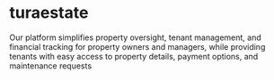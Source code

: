 # turaestate
Our platform simplifies property oversight, tenant management, and financial tracking for property owners and managers, while providing tenants with easy access to property details, payment options, and maintenance requests
